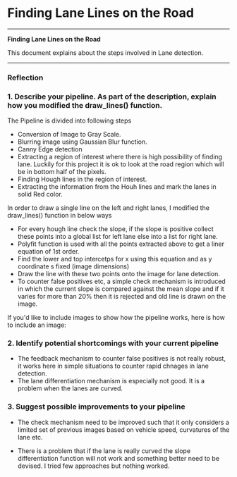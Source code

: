 # **Finding Lane Lines on the Road** 

---

**Finding Lane Lines on the Road**

This document explains about the steps involved in Lane detection. 


[//]: # (Image References)

[image1]: ./examples/grayscale.jpg "Grayscale"

---

### Reflection

### 1. Describe your pipeline. As part of the description, explain how you modified the draw_lines() function.

The Pipeline is divided into following steps
* Conversion of Image to Gray Scale.
* Blurring image using Gaussian Blur function.
* Canny Edge detection
* Extracting a region of interest where there is high possibility of finding lane. Luckily for this project it is ok to look at the road region which will be in bottom half of the pixels.
* Finding Hough lines in the region of interest. 
* Extracting the information from the Houh lines and mark the lanes in solid Red color. 


In order to draw a single line on the left and right lanes, I modified the draw_lines() function in below ways

* For every hough line check the slope, if the slope is positive collect these points into a global list for left lane else into a list for right lane. 
* Polyfit function is used with all the points extracted above to get a liner equation of 1st order. 
* Find the lower and top intercetps for x using this equation and as y coordinate s fixed (image dimensions)
* Draw the line with these two points onto the image for lane detection. 
* To counter false positives etc, a simple check mechanism is introduced in which the current slope is compared against the mean slope and if it varies for more than 20% then it is rejected and old line is drawn on the image. 


If you'd like to include images to show how the pipeline works, here is how to include an image: 

[image1]: ./examples/final.jpg "Final Image"


### 2. Identify potential shortcomings with your current pipeline
* The feedback mechanism to counter false positives is not really robust, it works here in simple situations to counter rapid chnages in lane detection. 
* The lane differentiation mechanism is especially not good. It is a problem when the lanes are curved.

### 3. Suggest possible improvements to your pipeline

* The check mechanism need to be improved such that it only considers a limited set of previous images based on vehicle speed, curvatures of the lane etc. 

* There is a problem that if the lane is really curved the slope differentiation function will not work and something better need to be devised. I tried few approaches but nothing worked.

